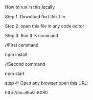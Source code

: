How to run in this locally 

Step 1:
Download fisrt this file 

Step 2:
open this file in any code editor

Step 3:
Run this command

 //First command
  
  npm install

 //Second command
  
  npm start

step 4:
Open any browser 
open this URL:

http://localhost:8080
